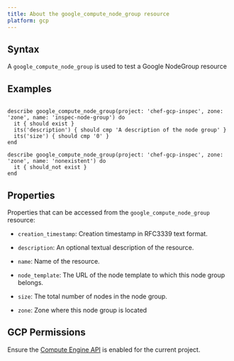 ```yaml
---
title: About the google_compute_node_group resource
platform: gcp
---
```


## Syntax
A `google_compute_node_group` is used to test a Google NodeGroup resource

## Examples
```

describe google_compute_node_group(project: 'chef-gcp-inspec', zone: 'zone', name: 'inspec-node-group') do
  it { should exist }
  its('description') { should cmp 'A description of the node group' }
  its('size') { should cmp '0' }
end

describe google_compute_node_group(project: 'chef-gcp-inspec', zone: 'zone', name: 'nonexistent') do
  it { should_not exist }
end
```

## Properties
Properties that can be accessed from the `google_compute_node_group` resource:


  * `creation_timestamp`: Creation timestamp in RFC3339 text format.

  * `description`: An optional textual description of the resource.

  * `name`: Name of the resource.

  * `node_template`: The URL of the node template to which this node group belongs.

  * `size`: The total number of nodes in the node group.

  * `zone`: Zone where this node group is located


## GCP Permissions

Ensure the [Compute Engine API](https://console.cloud.google.com/apis/library/compute.googleapis.com/) is enabled for the current project.
